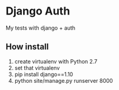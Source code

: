 # Django Auth

My tests with django + auth

## How install
1. create virtualenv with Python 2.7
2. set that virtualenv
3. pip install django==1.10
4. python site/manage.py runserver 8000
